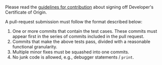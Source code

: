 Please read the [guidelines for contribution](CONTRIBUTING.md) about signing off
Developer's Certificate of Origin.

A pull-request submission must follow the format described below:

1. One or more commits that contain the test cases. These commits must appear
   first in the series of commits included in the pull request.
2. Commits that make the above tests pass, divided with a reasonable functional granularity.
3. Multiple minor fixes must be squashed into one commits.
4. No junk code is allowed, e.g., debugger statements / `print`.


